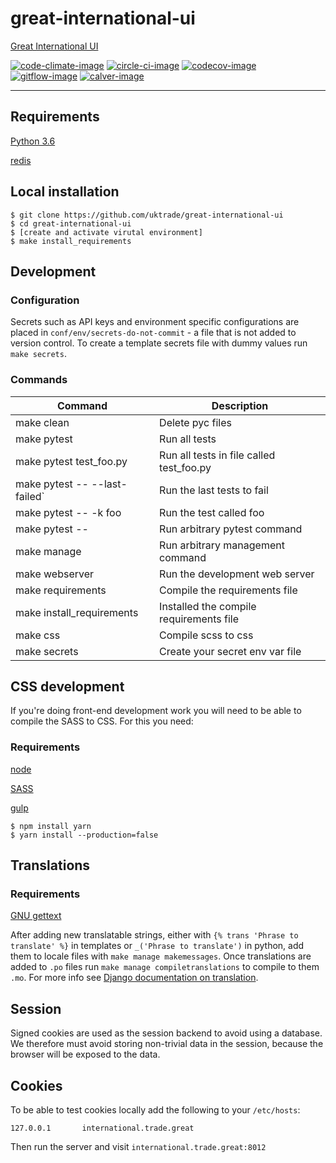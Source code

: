 # great-international-ui
[Great International UI](https://www.directory.exportingisgreat.gov.uk/)

[![code-climate-image]][code-climate]
[![circle-ci-image]][circle-ci]
[![codecov-image]][codecov]
[![gitflow-image]][gitflow]
[![calver-image]][calver]

---

## Requirements

[Python 3.6](https://www.python.org/downloads/release/python-366/)

[redis](https://redis.io/)

## Local installation

    $ git clone https://github.com/uktrade/great-international-ui
    $ cd great-international-ui
    $ [create and activate virutal environment]
    $ make install_requirements

## Development

### Configuration

Secrets such as API keys and environment specific configurations are placed in `conf/env/secrets-do-not-commit` - a file that is not added to version control. To create a template secrets file with dummy values run `make secrets`.

### Commands

| Command                       | Description |
| ----------------------------- | ------------|
| make clean                    | Delete pyc files |
| make pytest                   | Run all tests |
| make pytest test_foo.py       | Run all tests in file called test_foo.py |
| make pytest -- --last-failed` | Run the last tests to fail |
| make pytest -- -k foo         | Run the test called foo |
| make pytest -- <foo>          | Run arbitrary pytest command |
| make manage <foo>             | Run arbitrary management command |
| make webserver                | Run the development web server |
| make requirements             | Compile the requirements file |
| make install_requirements     | Installed the compile requirements file |
| make css                      | Compile scss to css |
| make secrets                  | Create your secret env var file |

## CSS development

If you're doing front-end development work you will need to be able to compile the SASS to CSS. For this you need:

### Requirements

[node](https://nodejs.org/en/download/)

[SASS](http://sass-lang.com/)

[gulp](https://gulpjs.com/)


    $ npm install yarn
    $ yarn install --production=false

## Translations

### Requirements

[GNU gettext](https://www.gnu.org/software/gettext/)

After adding new translatable strings, either with `{% trans 'Phrase to translate' %}` in templates or `_('Phrase to translate')` in python, add them to locale files with `make manage makemessages`. Once translations are added to `.po` files run `make manage compiletranslations` to compile to them `.mo`. For more info see [Django documentation on translation](https://docs.djangoproject.com/en/2.2/topics/i18n/translation/).

## Session

Signed cookies are used as the session backend to avoid using a database. We therefore must avoid storing non-trivial data in the session, because the browser will be exposed to the data.

## Cookies

To be able to test cookies locally add the following to your `/etc/hosts`:

```
127.0.0.1       international.trade.great
```

Then run the server and visit `international.trade.great:8012`


[code-climate-image]: https://codeclimate.com/github/uktrade/great-international-ui/badges/issue_count.svg
[code-climate]: https://codeclimate.com/github/uktrade/great-international-ui

[circle-ci-image]: https://circleci.com/gh/uktrade/great-international-ui/tree/develop.svg?style=shield
[circle-ci]: https://circleci.com/gh/uktrade/great-international/tree/develop

[codecov-image]: https://codecov.io/gh/uktrade/great-international-ui/branch/develop/graph/badge.svg
[codecov]: https://codecov.io/gh/uktrade/great-international-ui

[gitflow-image]: https://img.shields.io/badge/Branching%20strategy-gitflow-5FBB1C.svg
[gitflow]: https://www.atlassian.com/git/tutorials/comparing-workflows/gitflow-workflow

[calver-image]: https://img.shields.io/badge/Versioning%20strategy-CalVer-5FBB1C.svg
[calver]: https://calver.org
